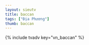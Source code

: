 ```yaml
---
layout: sieutv
title: baccan
tags: ["Địa Phương"]
thumb: baccan
---
```

{% include tvadv key="vn_baccan" %}